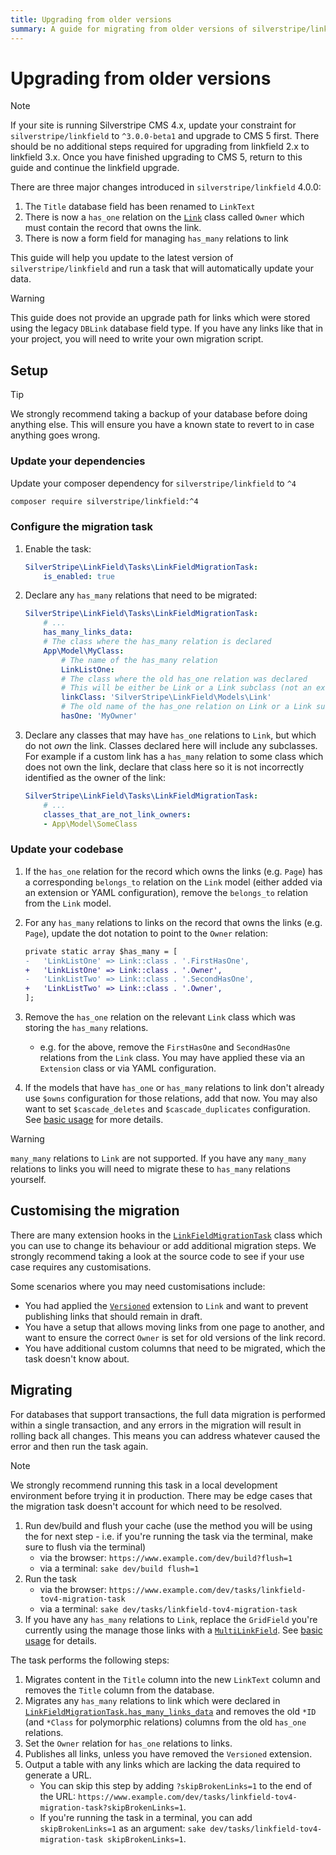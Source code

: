 ```yaml
---
title: Upgrading from older versions
summary: A guide for migrating from older versions of silverstripe/linkfield
---
```


# Upgrading from older versions

> [!NOTE]
> If your site is running Silverstripe CMS 4.x, update your constraint for `silverstripe/linkfield` to `^3.0.0-beta1` and upgrade to CMS 5 first.
> There should be no additional steps required for upgrading from linkfield 2.x to linkfield 3.x.
> Once you have finished upgrading to CMS 5, return to this guide and continue the linkfield upgrade.

There are three major changes introduced in `silverstripe/linkfield` 4.0.0:

1. The `Title` database field has been renamed to `LinkText`
1. There is now a `has_one` relation on the [`Link`](api:SilverStripe\LinkField\Models\Link) class called `Owner` which must contain the record that owns the link.
1. There is now a form field for managing `has_many` relations to link

This guide will help you update to the latest version of `silverstripe/linkfield` and run a task that will automatically update your data.

> [!WARNING]
> This guide does not provide an upgrade path for links which were stored using the legacy `DBLink` database field type.
> If you have any links like that in your project, you will need to write your own migration script.

## Setup

> [!TIP]
> We strongly recommend taking a backup of your database before doing anything else.
> This will ensure you have a known state to revert to in case anything goes wrong.

### Update your dependencies

Update your composer dependency for `silverstripe/linkfield` to `^4`

```bash
composer require silverstripe/linkfield:^4
```

### Configure the migration task

1. Enable the task:

    ```yml
    SilverStripe\LinkField\Tasks\LinkFieldMigrationTask:
        is_enabled: true
    ```

1. Declare any `has_many` relations that need to be migrated:

    ```yml
    SilverStripe\LinkField\Tasks\LinkFieldMigrationTask:
        # ...
        has_many_links_data:
        # The class where the has_many relation is declared
        App\Model\MyClass:
            # The name of the has_many relation
            LinkListOne:
            # The class where the old has_one relation was declared
            # This will be either be Link or a Link subclass (not an extension applied to a Link class)
            linkClass: 'SilverStripe\LinkField\Models\Link'
            # The old name of the has_one relation on Link or a Link subclass
            hasOne: 'MyOwner'
    ```

1. Declare any classes that may have `has_one` relations to `Link`, but which do not *own* the link. Classes declared here will include any subclasses.
    For example if a custom link has a `has_many` relation to some class which does not own the link, declare that class here so it is not incorrectly identified as the owner of the link:

    ```yml
    SilverStripe\LinkField\Tasks\LinkFieldMigrationTask:
        # ...
        classes_that_are_not_link_owners:
        - App\Model\SomeClass
    ```

### Update your codebase

1. If the `has_one` relation for the record which owns the links (e.g. `Page`) has a corresponding `belongs_to` relation on the `Link` model (either added via an extension or YAML configuration), remove the `belongs_to` relation from the `Link` model.
1. For any `has_many` relations to links on the record that owns the links (e.g. `Page`), update the dot notation to point to the `Owner` relation:

    ```diff
    private static array $has_many = [
    -   'LinkListOne' => Link::class . '.FirstHasOne',
    +   'LinkListOne' => Link::class . '.Owner',
    -   'LinkListTwo' => Link::class . '.SecondHasOne',
    +   'LinkListTwo' => Link::class . '.Owner',
    ];
    ```

1. Remove the `has_one` relation on the relevant `Link` class which was storing the `has_many` relations.
    - e.g. for the above, remove the `FirstHasOne` and `SecondHasOne` relations from the `Link` class. You may have applied these via an `Extension` class or via YAML configuration.
1. If the models that have `has_one` or `has_many` relations to link don't already use `$owns` configuration for those relations, add that now. You may also want to set `$cascade_deletes` and `$cascade_duplicates` configuration. See [basic usage](../01_basic_usage.md) for more details.

> [!WARNING]
> `many_many` relations to `Link` are not supported. If you have any `many_many` relations to links you will need to migrate these to `has_many` relations yourself.

## Customising the migration

There are many extension hooks in the [`LinkFieldMigrationTask`](api:SilverStripe\LinkField\Tasks\LinkFieldMigrationTask) class which you can use to change its behaviour or add additional migration steps. We strongly recommend taking a look at the source code to see if your use case requires any customisations.

Some scenarios where you may need customisations include:

- You had applied the [`Versioned`](api:SilverStripe\Versioned\Versioned) extension to `Link` and want to prevent publishing links that should remain in draft.
- You have a setup that allows moving links from one page to another, and want to ensure the correct `Owner` is set for old versions of the link record.
- You have additional custom columns that need to be migrated, which the task doesn't know about.

## Migrating

For databases that support transactions, the full data migration is performed within a single transaction, and any errors in the migration will result in rolling back all changes. This means you can address whatever caused the error and then run the task again.

> [!NOTE]
> We strongly recommend running this task in a local development environment before trying it in production.
> There may be edge cases that the migration task doesn't account for which need to be resolved.

1. Run dev/build and flush your cache (use the method you will be using the for next step - i.e. if you're running the task via the terminal, make sure to flush via the terminal)
    - via the browser: `https://www.example.com/dev/build?flush=1`
    - via a terminal: `sake dev/build flush=1`
1. Run the task
    - via the browser: `https://www.example.com/dev/tasks/linkfield-tov4-migration-task`
    - via a terminal: `sake dev/tasks/linkfield-tov4-migration-task`
1. If you have any `has_many` relations to `Link`, replace the `GridField` you're currently using the manage those links with a [`MultiLinkField`](api:SilverStripe\LinkField\Form\MultiLinkField). See [basic usage](../01_basic_usage.md) for details.

The task performs the following steps:

1. Migrates content in the `Title` column into the new `LinkText` column and removes the `Title` column from the database.
1. Migrates any `has_many` relations to link which were declared in [`LinkFieldMigrationTask.has_many_links_data`](api:SilverStripe\LinkField\Tasks\LinkFieldMigrationTask->has_many_links_data) and removes the old `*ID` (and `*Class` for polymorphic relations) columns from the old `has_one` relations.
1. Set the `Owner` relation for `has_one` relations to links.
1. Publishes all links, unless you have removed the `Versioned` extension.
1. Output a table with any links which are lacking the data required to generate a URL.
    - You can skip this step by adding `?skipBrokenLinks=1` to the end of the URL: `https://www.example.com/dev/tasks/linkfield-tov4-migration-task?skipBrokenLinks=1`.
    - If you're running the task in a terminal, you can add `skipBrokenLinks=1` as an argument: `sake dev/tasks/linkfield-tov4-migration-task skipBrokenLinks=1`.
